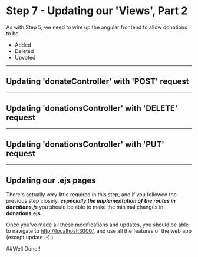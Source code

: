 
# Step 7 - Updating our 'Views', Part 2

As with Step 5, we need to wire up the angular frontend to allow donations to be

* Added
* Deleted
* Upvoted

---
## Updating 'donateController' with 'POST' request

---
## Updating 'donationsController' with 'DELETE' request

---
## Updating 'donationsController' with 'PUT' request


---
## Updating our .ejs pages

There's actually very little required in this step, and if you followed the previous step closely, ***especially the implementation of the routes in donations.js*** you should be able to make the minimal changes in **donations.ejs**

Once you've made all these modifications and updates, you should be able to navigate to [http://localhost:3000/](http://localhost:3000/), and use all the features of the web app (except update :-) )

##Well Done!!